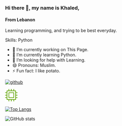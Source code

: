 ### Hi there 👋, my name is Khaled,
#### From Lebanon 
Learning programming, and trying to be best everyday.

Skills: Python

- 🔭 I’m currently working on This Page. 
- 🌱 I’m currently learning Python. 
- 🤔 I’m looking for help with Learning. 
- 😄 Pronouns: Muslim. 
- ⚡ Fun fact: I like potato. 


[<img src='https://cdn.jsdelivr.net/npm/simple-icons@3.0.1/icons/github.svg' alt='github' height='40'>](https://github.com/TheKhaledH)  

<a href='https://docs.github.com/en/developers'><img src='https://raw.githubusercontent.com/acervenky/animated-github-badges/master/assets/devbadge.gif' width='40' height='40'></a> 

[![Top Langs](https://github-readme-stats.vercel.app/api/top-langs/?username=TheKhaledH)](https://github.com/anuraghazra/github-readme-stats)

![GitHub stats](https://github-readme-stats.vercel.app/api?username=TheKhaledH&show_icons=true)  

